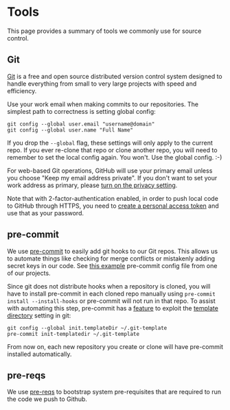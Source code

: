 # Tools
This page provides a summary of tools we commonly use for source control.

## Git
[Git]() is a free and open source distributed version control system designed to handle everything from small to very large projects with speed and efficiency.

Use your work email when making commits to our repositories. The simplest path to correctness is setting global config:

```
git config --global user.email "username@domain"
git config --global user.name "Full Name"
```

If you drop the ```--global``` flag, these settings will only apply to the current repo. If you ever re-clone that repo or clone another repo, you will need to remember to set the local config again. You won't. Use the global config. :-)

For web-based Git operations, GitHub will use your primary email unless you choose "Keep my email address private". If you don't want to set your work address as primary, please [turn on the privacy setting](https://github.com/settings/emails).

Note that with 2-factor-authentication enabled, in order to push local code to GitHub through HTTPS, you need to [create a personal access token](https://gist.github.com/ateucher/4634038875263d10fb4817e5ad3d332f) and use that as your password.

## pre-commit
We use [pre-commit](https://pre-commit.com/) to easily add git hooks to our Git repos. This allows us to automate things like checking for merge conflicts or mistakenly adding secret keys in our code. See [this example](https://github.com/trussworks/circleci-docker-primary/blob/master/.pre-commit-config.yaml) pre-commit config file from one of our projects.

Since git does not distribute hooks when a repository is cloned, you will have to install pre-commit in each cloned repo manually using ```pre-commit install --install-hooks``` or pre-commit will not run in that repo. To assist with automating this step, pre-commit has a [feature](https://pre-commit.com/#pre-commit-init-templatedir) to exploit the [template directory](https://git-scm.com/docs/git-init#_template_directory) setting in git:

```
git config --global init.templateDir ~/.git-template
pre-commit init-templatedir ~/.git-template
```

From now on, each new repository you create or clone will have pre-commit installed automatically.

## pre-reqs
We use [pre-reqs](TODO) to bootstrap system pre-requisites that are required to run the code we push to Github.